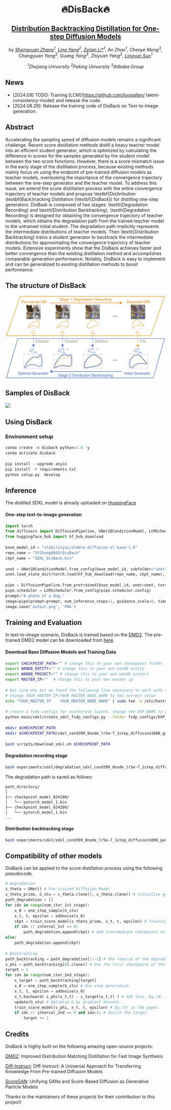 <div align="center">
	
# 🔥DisBack🔥

## [Distribution Backtracking Distillation for One-step Diffusion Models](https://github.com/SYZhang0805/DisBack)
by *[Shengyuan Zhang](https://github.com/SYZhang0805)<sup>1</sup>, [Ling Yang](https://github.com/YangLing0818)<sup>2</sup>, [Zejian Li*](https://zejianli.github.io/)<sup>1</sup>, An Zhao<sup>1</sup>, Chenye Meng<sup>3</sup>, Changyuan Yang<sup>3</sup>, Guang Yang<sup>3</sup>, Zhiyuan Yang<sup>3</sup>, [Lingyun Sun](https://person.zju.edu.cn/sly)<sup>1</sup>*

*<sup>1</sup>Zhejiang University <sup>2</sup>Peking University <sup>3</sup>Alibaba Group*
</div>

## News
- [2024.09] TODO: Training [LCM](https://github.com/luosiallen/ latent-consistency-model) and release the code.
- [2024.08.29]: Release the training code of DisBack on Text-to-Image generation.

## Abstract
Accelerating the sampling speed of diffusion models remains a significant challenge. Recent score distillation methods distill a heavy teacher model into an efficient student generator, which is optimized by calculating the difference in scores for the samples generated by the student model between the two score functions.
However, there is a score mismatch issue in the early stage of the distillation process, because existing methods mainly focus on using the endpoint of pre-trained diffusion models as teacher models, overlooking the importance of the convergence trajectory between the one-step generator and the teacher model.
To address this issue, we extend the score distillation process with the entire convergence trajectory of teacher models and propose \textbf{Dis}tribution \textbf{Back}tracking Distillation (\textbf{DisBack}) for distilling one-step generators. DisBask is composed of two stages: \textit{Degradation Recording} and \textit{Distribution Backtracking}. 
\textit{Degradation Recording} is designed for obtaining the convergence trajectory of teacher models, which obtains the degradation path from the trained teacher model to the untrained initial student. 
The degradation path implicitly represents the intermediate distributions of teacher models.
Then \textit{Distribution Backtracking} trains a student generator to backtrack the intermediate distributions for approximating the convergence trajectory of teacher models.
Extensive experiments show that the DisBack achieves faster and better convergence than the existing distillation method and accomplishes comparable generation performance.
Notably, DisBack is easy to implement and can be generalized to existing distillation methods to boost performance.

## The structure of DisBack
![](https://github.com/SYZhang0805/DisBack/blob/main/samples/structure.png)

## Samples of DisBack
![](https://github.com/SYZhang0805/DisBack/blob/main/samples/samples1.png)


## Using DisBack
### Environment setup
```python
conda create -n disback python=3.8 -y 
conda activate disback 

pip install --upgrade anyio
pip install -r requirements.txt
python setup.py  develop
```

## Inference

The distilled SDXL model is already uploaded on [HuggingFace](https://huggingface.co/SYZhang0805/DisBack)

#### One-step text-to-image generation
```python
import torch
from diffusers import DiffusionPipeline, UNet2DConditionModel, LCMScheduler
from huggingface_hub import hf_hub_download

base_model_id = "stabilityai/stable-diffusion-xl-base-1.0"
repo_name = "SYZhang0805/DisBack"
ckpt_name = "SDXL_DisBack.bin"

unet = UNet2DConditionModel.from_config(base_model_id, subfolder="unet").to("cuda", torch.float16)
unet.load_state_dict(torch.load(hf_hub_download(repo_name, ckpt_name), map_location="cuda"))

pipe = DiffusionPipeline.from_pretrained(base_model_id, unet=unet, torch_dtype=torch.float16, use_safetensors=True, variant="fp16").to("cuda")
pipe.scheduler = LCMScheduler.from_config(pipe.scheduler.config)
prompt="A photo of a dog." 
image=pipe(prompt=prompt, num_inference_steps=1, guidance_scale=0, timesteps=[399], height=1024, width=1024).images[0]
image.save('output.png', 'PNG')
```

## Training and Evaluation
In text-to-image scenario, DisBack is trained based on the [DMD2](https://tianweiy.github.io/dmd2/). The pre-trained DMD2 model can be downloaded from [here](https://huggingface.co/tianweiy/DMD2/tree/main/model/sdxl/sdxl_cond399_8node_lr5e-7_1step_diffusion1000_gan5e-3_guidance8_noinit_noode_checkpoint_model_024000).

#### Download Base Diffusion Models and Training Data 
```bash
export CHECKPOINT_PATH="" # change this to your own checkpoint folder (this should be a central directory shared across nodes)
export WANDB_ENTITY="" # change this to your own wandb entity
export WANDB_PROJECT="" # change this to your own wandb project
export MASTER_IP=""  # change this to your own master ip

# Not sure why but we found the following line necessary to work with the accelerate package in our system. 
# Change YOUR_MASTER_IP/YOUR_MASTER_NODE_NAME to the correct value 
echo "YOUR_MASTER_IP 	YOUR_MASTER_NODE_NAME" | sudo tee -a /etc/hosts

# create a fsdp configs for accelerate launch. change the EXP_NAME to your own experiment name 
python main/sdxl/create_sdxl_fsdp_configs.py --folder fsdp_configs/EXP_NAME  --master_ip $MASTER_IP --num_machines 8  --sharding_strategy 4

mkdir $CHECKPOINT_PATH
mkdir $CHECKPOINT_PATH/sdxl_cond399_8node_lr5e-7_1step_diffusion1000_gan5e-3_guidance8_noinit_noode_checkpoint_model_024000/

bash scripts/download_sdxl.sh $CHECKPOINT_PATH
```

#### Degradation recording stage
```bash
bash experiments/sdxl/degradation_sdxl_cond399_8node_lr5e-7_1step_diffusion1000_gan5e-3_guidance8_noinit_noode.sh
```
The degradation path is saved as follows:
```
path_directory/
│
├── checkpoint_model_024100/             
│   └── pytorch_model_1.bin          
├── checkpoint_model_024200/             
│   └── pytorch_model_1.bin      
...
```

#### Distribution backtracking stage
```bash
bash experiments/sdxl/sdxl_cond399_8node_lr5e-7_1step_diffusion1000_gan5e-3_guidance8_noinit_noode.sh
```

## Compatibility of other models
DisBack can be applied to the score distillation process using the following pseudocode.

```python
# Degradation
s_theta = UNet() # Pre-trained Diffusion Model
s_theta_prime, G_stu = s_theta.clone(), s_theta.clone() # initialize generator and the beginning of the degradation path.
path_degradation = []
for idx in range(num_iter_1st_stage):
	x_0 = one_step_sample(G_stu)
	x_t, t, epsilon = addnoise(x_0)
	ckpt = train_score_model(s_theta_prime, x_t, t, epsilon) # Training strategy depends on the type of pre-trained model used. Eq.(7) in the paper.
	if idx // interval_1st == 0:
		path_degradation.append(ckpt) # Add intermediate checkpoint to the degradation path.
else:
	path_degradation.append(ckpt)

# Backtracking 
path_backtracking = path_degradation[::-1] # The reverse of the degradation path is viewed as the convergence trajectory.
s_phi = path_backtracking[0].clone() # Use the first checkpoint of the convergence trajectory as the initial s_phi.
target = 1
for idx in range(num_iter_2nd_stage):
	s_target = path_backtracking[target]
	x_0 = one_step_sample(G_stu) # One step generation.
	x_t, t, epsilon = addnoise(x_0)
	x_t.bachward( s_phi(x_t,t) - s_target(x_t,t) ) # VSD loss. Eq.(8) in the paper.
	update(G_stu) # Optimize G by gradient descent.
	train_score_model(s_phi, x_t, t, epsilon) # Eq.(5) in the paper.
	if idx // interval_2nd == 0 and idx>1: # Switch the target.
		target += 1 
```

## Credits

DisBack is highly built on the following amazing open-source projects:

[DMD2](https://tianweiy.github.io/dmd2/): Improved Distribution Matching Distillation for Fast Image Synthesis

[Diff-Instruct](https://github.com/pkulwj1994/diff_instruct/tree/main): Diff-Instruct: A Universal Approach for Transferring Knowledge From Pre-trained Diffusion Models

[ScoreGAN](https://github.com/White-Link/gpm): Unifying GANs and Score-Based Diffusion as Generative Particle Models

Thanks to the maintainers of these projects for their contribution to this project!
